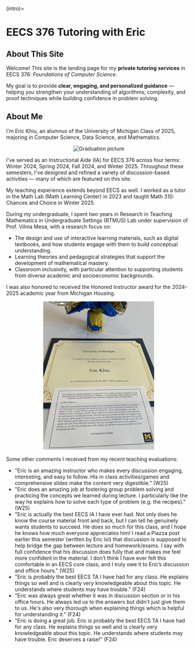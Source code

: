 (intro)=
# EECS 376 Tutoring with Eric

## About This Site

Welcome! This site is the landing page for my **private tutoring services** in EECS 376: *Foundations of Computer Science*.  

My goal is to provide **clear, engaging, and personalized guidance** — helping you strengthen your understanding of algorithms, complexity, and proof techniques while building confidence in problem solving.


## About Me

I'm Eric Khiu, an alumnus of the University of Michigan Class of 2025, majoring in Computer Science, Data Science, and Mathematics.

<p align="center">
    <img src="figures/duck-grad-pic.png" alt="Graduation picture" style="width:40%; filter: none;">
</p>

I've served as an Instructional Aide (IA) for EECS 376 across four terms: Winter 2024, Spring 2024, Fall 2024, and Winter 2025. Throughout these semesters, I've designed and refined a variety of discussion-based activities — many of which are featured on this site.

My teaching experience extends beyond EECS as well. I worked as a tutor in the Math Lab (Math Learning Center) in 2023 and taught Math 310: Chances and Choice in Winter 2025. 

During my undergraduate, I spent two years in Research in Teaching Mathematics in Undergraduate Settings (RTMUS) Lab under supervision of Prof. Vilma Mesa, with a research focus on:
- The design and use of interactive learning materials, such as digital textbooks, and how students engage with them to build conceptual understanding.
- Learning theories and pedagogical strategies that support the development of mathematical mastery.
- Classroom inclusivity, with particular attention to supporting students from diverse academic and socioeconomic backgrounds.

I was also honored to received the Honored Instructor award for the 2024–2025 academic year from Michigan Housing.

<p align="center">
    <img src="figures/honored-instructor.jpg" alt="Honored Instructor Certificate" style="width:60%; filter: none;">
</p>

Some other comments I received from my recent teaching evaluations:
- "Eric is an amazing instructor who makes every discussion engaging, interesting, and easy to follow. His in class activities/games and comprehensive slides make the content very digestible." (W25)
- "Eric does an amazing job at fostering group problem solving and practicing the concepts we learned during lecture. I particularly like the way he explains how to solve each type of problem (e.g. the recipes)." (W25)
- "Eric is actually the best EECS IA I have ever had. Not only does he know the course material front and back, but I can tell he genuinely wants students to succeed. He does so much for this class, and I hope he knows how much everyone appreciates him! I read a Piazza post earlier this semester (written by Eric lol) that discussion is supposed to help bridge the gap between lecture and homework/exams. I say with full confidence that his discussion does fully that and makes me feel more confident in the material. I don’t think I have ever felt this comfortable in an EECS core class, and I truly owe it to Eric’s discussion and office hours." (W25)
- "Eric is probably the best EECS TA I have had for any class. He explains things so well and is clearly very knowledgeable about this topic. He understands where students may have trouble." (F24)
- "Eric was always great whether it was in discussion section or in his office hours. He always led us to the answers but didn't just give them to us. He's also very thorough when explaining things which is helpful for understanding it." (F24)
- "Eric is doing a great job. Eric is probably the best EECS TA I have had for any class. He explains things so well and is clearly very knowledgeable about this topic. He understands where students may have trouble. Eric deserves a raise!" (F24)
